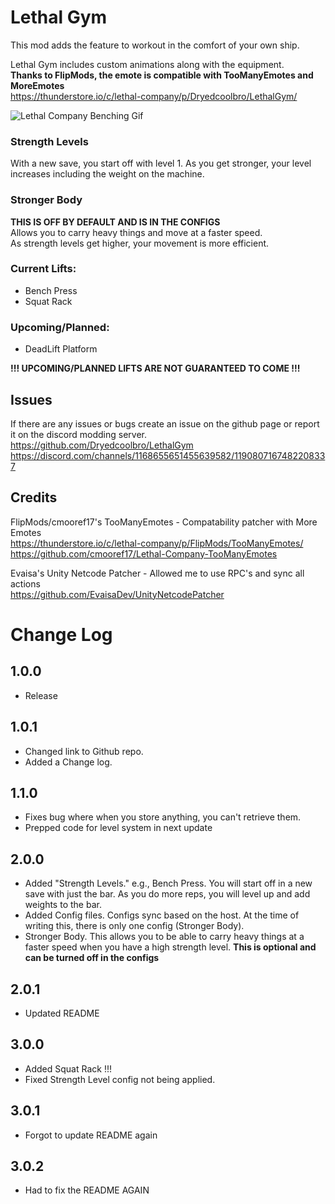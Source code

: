 # Lethal Gym
This mod adds the feature to workout in the comfort of your own ship.

Lethal Gym includes custom animations along with the equipment.  
**Thanks to FlipMods, the emote is compatible with TooManyEmotes and MoreEmotes**  
https://thunderstore.io/c/lethal-company/p/Dryedcoolbro/LethalGym/

![Lethal Company Benching Gif](https://imgur.com/6SGjN07.gif)

### Strength Levels
With a new save, you start off with level 1. As you get stronger, your level increases including the weight on the machine.

### Stronger Body
**THIS IS OFF BY DEFAULT AND IS IN THE CONFIGS**  
Allows you to carry heavy things and move at a faster speed.  
As strength levels get higher, your movement is more efficient.

### Current Lifts:
- Bench Press
- Squat Rack

### Upcoming/Planned:
- DeadLift Platform

**!!! UPCOMING/PLANNED LIFTS ARE NOT GUARANTEED TO COME !!!** 

## Issues
If there are any issues or bugs create an issue on the github page or report it on the discord modding server.  
https://github.com/Dryedcoolbro/LethalGym  
https://discord.com/channels/1168655651455639582/1190807167482208337

## Credits
FlipMods/cmooref17's TooManyEmotes - Compatability patcher with More Emotes  
https://thunderstore.io/c/lethal-company/p/FlipMods/TooManyEmotes/  
https://github.com/cmooref17/Lethal-Company-TooManyEmotes

Evaisa's Unity Netcode Patcher - Allowed me to use RPC's and sync all actions  
https://github.com/EvaisaDev/UnityNetcodePatcher

# Change Log

## 1.0.0
- Release

## 1.0.1
- Changed link to Github repo.
- Added a Change log.

## 1.1.0
- Fixes bug where when you store anything, you can't retrieve them.
- Prepped code for level system in next update

## 2.0.0
- Added "Strength Levels." e.g., Bench Press. You will start off in a new save with just the bar. As you do more reps, you will level up and add weights to the bar.
- Added Config files. Configs sync based on the host. At the time of writing this, there is only one config (Stronger Body).
- Stronger Body. This allows you to be able to carry heavy things at a faster speed when you have a high strength level. **This is optional and can be turned off in the configs**

## 2.0.1
- Updated README

## 3.0.0
- Added Squat Rack !!!
- Fixed Strength Level config not being applied.

## 3.0.1
- Forgot to update README again

## 3.0.2
- Had to fix the README AGAIN